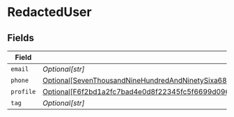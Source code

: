 # RedactedUser


## Fields

| Field                                                                                                                                                                                                                                 | Type                                                                                                                                                                                                                                  | Required                                                                                                                                                                                                                              | Description                                                                                                                                                                                                                           |
| ------------------------------------------------------------------------------------------------------------------------------------------------------------------------------------------------------------------------------------- | ------------------------------------------------------------------------------------------------------------------------------------------------------------------------------------------------------------------------------------- | ------------------------------------------------------------------------------------------------------------------------------------------------------------------------------------------------------------------------------------- | ------------------------------------------------------------------------------------------------------------------------------------------------------------------------------------------------------------------------------------- |
| `email`                                                                                                                                                                                                                               | *Optional[str]*                                                                                                                                                                                                                       | :heavy_minus_sign:                                                                                                                                                                                                                    | N/A                                                                                                                                                                                                                                   |
| `phone`                                                                                                                                                                                                                               | [Optional[SevenThousandNineHundredAndNinetySixa6815c717c0e93865680b5cd47dec90314e97e4e7282bed7fc2f367bc051]](../../models/shared/seventhousandninehundredandninetysixa6815c717c0e93865680b5cd47dec90314e97e4e7282bed7fc2f367bc051.md) | :heavy_minus_sign:                                                                                                                                                                                                                    | N/A                                                                                                                                                                                                                                   |
| `profile`                                                                                                                                                                                                                             | [Optional[F6f2bd1a2fc7bad4e0d8f22345fc5f6699d096b7797b93575869c544a4fc5cef]](../../models/shared/f6f2bd1a2fc7bad4e0d8f22345fc5f6699d096b7797b93575869c544a4fc5cef.md)                                                                 | :heavy_minus_sign:                                                                                                                                                                                                                    | N/A                                                                                                                                                                                                                                   |
| `tag`                                                                                                                                                                                                                                 | *Optional[str]*                                                                                                                                                                                                                       | :heavy_minus_sign:                                                                                                                                                                                                                    | N/A                                                                                                                                                                                                                                   |